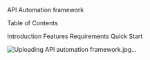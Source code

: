 API Automation framework

Table of Contents

Introduction
Features
Requirements
Quick Start


![Uploading API automation framework.jpg…]()
